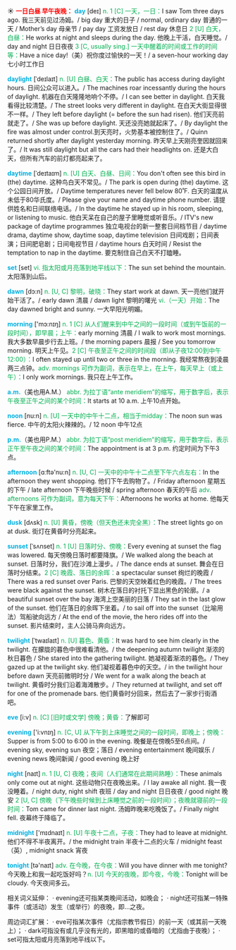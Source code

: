 ☀ <font color="red">**一日白昼 早午夜晚：**</font>
<font color="sky blue">**day**</font> [deɪ] 
<font color="#00b050">n. 1 [C] 一天，一日：</font>I saw Tom three days ago. 我三天前见过汤姆。/ big day 重大的日子 / normal, ordinary day 普通的一天 / Mother’s day 母亲节 / pay day 工资发放日 / rest day 休息日 <font color="#00b050">2 [U] 白天，白昼：</font>He works at night and sleeps during the day. 他晚上干活，白天睡觉。/ day and night 日日夜夜 <font color="#00b050">3 [C, usually sing.] 一天中醒着的时间或工作的时间等：</font>Have a nice day!（美）祝你度过愉快的一天！/ a seven-hour working day 七小时工作日
           
<font color="sky blue">**daylight**</font> [ˈdeɪlaɪt]
<font color="#00b050">n. [U] 白昼、白天：</font>The public has access during daylight hours. 日间公众可以进入。/ The machines roar incessantly during the hours of daylight. 机器在白天隆隆地响个不停。/ I can see better in daylight. 白天我看得比较清楚。/ The street looks very different in daylight. 在白天大街显得很不一样。/ They left before daylight (= before the sun had risen). 他们天亮前就走了。/ She was up before daylight. 天还没亮她就起床了。/ By daylight the fire was almost under control.到天亮时，火势基本被控制住了。/ Quinn returned shortly after daylight yesterday morning. 昨天早上天刚亮奎因就回来了。/ It was still daylight but all the cars had their headlights on. 还是大白天，但所有汽车的前灯都亮起来了。
           
<font color="sky blue">**daytime**</font> [ˈdeɪtaɪm]
<font color="#00b050">n. [U] 白天、白昼、日间：</font>You don't often see this bird in (the) daytime. 这种鸟白天不常见。/ The park is open during (the) daytime. 这个公园日间开放。/ Daytime temperatures never fell below 80˚F. 白天的温度从未低于80华氏度。/ Please give your name and daytime phone number. 请提供姓名和日间联络电话。/ In the daytime he stayed up in his room, sleeping, or listening to music. 他白天呆在自己的屋子里睡觉或听音乐。/ ITV's new package of daytime programmes 独立电视台的新一整套日间档节目 / daytime drama, daytime show, daytime soap, daytime television 日间戏剧；日间表演；日间肥皂剧；日间电视节目 / daytime hours 白天时间 / Resist the temptation to nap in the daytime. 要克制住自己白天不打瞌睡。

<font color="sky blue">**set**</font> [set] 
<font color="#00b050">vi. 指太阳或月亮落到地平线以下：</font>The sun set behind the mountain. 太阳落到山后。

<font color="sky blue">**dawn**</font> [dɔ:n] 
<font color="#00b050">n. [U, C] 黎明，破晓：</font>They start work at dawn. 天一亮他们就开始干活了。/ early dawn 清晨 / dawn light 黎明的曙光 <font color="#00b050">vi.（一天）开始：</font>The day dawned bright and sunny. 一大早阳光明媚。

<font color="sky blue">**morning**</font> ['mɔ:nɪŋ] 
<font color="#00b050">n. 1 [C] 从人们醒来到中午之间的一段时间（或到午饭前的一段时间），即早晨；上午：</font>early morning 清晨 / I walk to work most mornings. 我大多数早晨步行去上班。/ the morning papers 晨报 / See you tomorrow morning. 明天上午见。<font color="#00b050">2 [C] 午夜至正午之间的时间段（即从子夜12:00到中午12:00）：</font>I often stayed up until two or three in the morning. 我经常熬夜到凌晨两三点钟。<font color="#00b050">adv. mornings 可作为副词，表示在早上，在上午，每天早上（或上午）：</font>I only work mornings. 我只在上午工作。

<font color="sky blue">**a.m.**</font>（美也用A.M.）
<font color="#00b050">abbr. 为拉丁语“ante meridiem”的缩写，用于数字后，表示午夜至正午之间的某个时间：</font>It starts at 10 a.m. 上午10点开始。

<font color="sky blue">**noon**</font> [nu:n] 
<font color="#00b050">n. [U] 一天中的中午十二点，相当于midday：</font>The noon sun was fierce. 中午的太阳火辣辣的。/ 12 noon 中午12点

<font color="sky blue">**p.m.**</font>（美也用P.M.）
<font color="#00b050">abbr. 为拉丁语“post meridiem”的缩写，用于数字后，表示正午至午夜之间的某个时间：</font>The appointment is at 3 p.m. 约定时间为下午3点。

<font color="sky blue">**afternoon**</font> [ɑːftə'nu:n] 
<font color="#00b050">n. [U, C] 一天中的中午十二点至下午六点左右：</font>In the afternoon they went shopping. 他们下午去购物了。/ Friday afternoon 星期五的下午 / late afternoon 下午晚些时候 / spring afternoon 春天的午后 <font color="#00b050">adv. afternoons 可作为副词，意为每天下午：</font>Afternoons he works at home. 他每天下午在家里工作。

<font color="sky blue">**dusk**</font> [dʌsk] 
<font color="#00b050">n. [U] 黄昏，傍晚（但天色还未完全黑）：</font>The street lights go on at dusk. 街灯在黄昏时分亮起来。
           
<font color="sky blue">**sunset**</font> [ˈsʌnset]
<font color="#00b050">n. 1 [U] 日落时分、傍晚：</font>Every evening at sunset the flag was lowered. 每天傍晚日落时都要降旗。/ We walked along the beach at sunset. 日落时分，我们在沙滩上漫步。/ The dance ends at sunset. 舞会在日落时分结束。<font color="#00b050">2 [C] 晚霞、落日的余晖：</font>a spectacular sunset 绚烂的晚霞 / There was a red sunset over Paris. 巴黎的天空映着红色的晚霞。/ The trees were black against the sunset. 树木在落日的衬托下显出黑色的轮廓。/ a beautiful sunset over the bay 海湾上空美丽的日落 / They sat in the last glow of the sunset. 他们在落日的余晖下坐着。/ to sail off into the sunset（比喻用法）驾船驶向远方 / At the end of the movie, the hero rides off into the sunset. 影片结束时，主人公骑马奔向远方。
           
<font color="sky blue">**twilight**</font> [ˈtwaɪlaɪt]
<font color="#00b050">n. [U] 暮色、黄昏：</font>It was hard to see him clearly in the twilight. 在朦胧的暮色中很难看清他。/ the deepening autumn twilight 渐浓的秋日暮色 / She stared into the gathering twilight. 她凝视着渐浓的暮色。/ They gazed up at the twilight sky. 他们凝视着暮色中的天空。/ in the twilight hour before dawn 天亮前微明时分 / We went for a walk along the beach at twilight. 黄昏时分我们沿着海滩散步。/ They returned at twilight, and set off for one of the promenade bars. 他们黄昏时分回来，然后去了一家步行街酒吧。
           
<font color="sky blue">**eve**</font> [i:v]
<font color="#00b050">n. [C] [旧时或文学] 傍晚；黄昏：</font>了解即可
 
<font color="sky blue">**evening**</font> ['i:vnɪŋ] 
<font color="#00b050">n. [C, U] 从下午到上床睡觉之间的一段时间，即晚上；傍晚：</font>Supper is from 5:00 to 6:00 in the evening. 晚餐是在傍晚5至6点间。/ evening sky, evening sun 夜空；落日 / evening entertainment 晚间娱乐 / evening news 晚间新闻 / good evening 晚上好

<font color="sky blue">**night**</font> [naɪt] 
<font color="#00b050">n. 1 [U, C] 夜晚；夜间（人们通常在此期间熟睡）：</font>These animals only come out at night. 这些动物只在夜晚出来。/ I lay awake all night. 我一夜没睡着。/ night duty, night shift 夜班 / day and night 日日夜夜 / good night 晚安 <font color="#00b050">2 [U, C] 傍晚（下午晚些时候到上床睡觉之前的一段时间）；夜晚就寝前的一段时间：</font>Tom came for dinner last night. 汤姆昨晚来吃晚饭了。/ Finally night fell. 夜幕终于降临了。

<font color="sky blue">**midnight**</font> ['mɪdnaɪt] 
<font color="#00b050">n. [U] 午夜十二点，子夜：</font>They had to leave at midnight. 他们不得不半夜离开。/ the midnight train 半夜十二点的火车 / midnight feast（英）, midnight snack 宵夜

<font color="sky blue">**tonight**</font> [tə'naɪt] 
<font color="#00b050">adv. 在今晚，在今夜：</font>Will you have dinner with me tonight? 今天晚上和我一起吃饭好吗？<font color="#00b050">n. [U] 今天的夜晚，即今夜，今晚：</font>Tonight will be cloudy. 今天夜间多云。

相关词义延伸：
· evening还可指某类晚间活动，如晚会；
· night还可指某一特殊事件（或活动）发生（或举行）的夜晚，即…之夜。

周边词汇扩展：
· eve可指某次事件（尤指宗教节假日）的前一天（或其前一天晚上）；
· dark可指没有或几乎没有光的，即黑暗的或昏暗的（尤指由于夜晚）；
· set可指太阳或月亮落到地平线以下。

